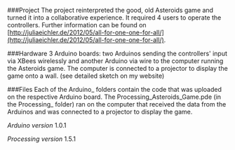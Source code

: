 ###Project
The project reinterpreted the good, old Asteroids game and turned it into a collaborative experience. It required 4 users to operate the controllers. Further information can be found on [http://juliaeichler.de/2012/05/all-for-one-one-for-all/](http://juliaeichler.de/2012/05/all-for-one-one-for-all/).

###Hardware
3 Arduino boards: two Arduinos sending the controllers' input via XBees wirelessly and another Arduino via wire to the computer running the Asteroids game.
The computer is connected to a projector to display the game onto a wall.
(see detailed sketch on my website)

###Files
Each of the Arduino_ folders contain the code that was uploaded on the respective Arduino board.
The Processing_Asteroids_Game.pde (in the Processing_ folder) ran on the computer that received the data from the Arduinos and was connected to a projector to display the game.

*Arduino version* 1.0.1

*Processing version* 1.5.1